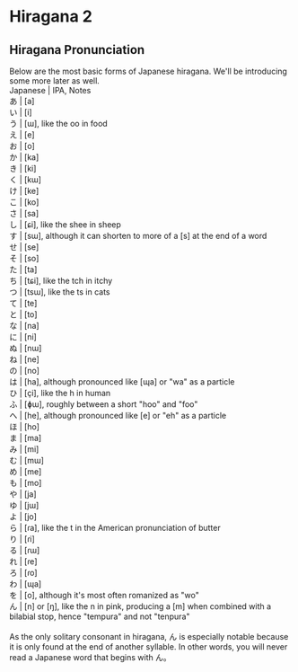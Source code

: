 # Hiragana 2
## Hiragana Pronunciation
Below are the most basic forms of Japanese hiragana. We'll be introducing some more later as well. <br>
Japanese 	| IPA, Notes <br>
あ 	| [a] <br>
い 	| [i]<br>
う 	| [ɯ], like the oo in food<br>
え 	| [e]<br>
お 	| [o]<br>
か 	| [ka]<br>
き 	| [ki]<br>
く 	| [kɯ]<br>
け 	| [ke]<br>
こ 	| [ko]<br>
さ 	| [sa]<br>
し 	| [ɕi], like the shee in sheep<br>
す 	| [sɯ], although it can shorten to more of a [s] at the end of a word<br>
せ 	| [se]<br>
そ 	| [so]<br>
た 	| [ta]<br>
ち 	| [tɕi], like the tch in itchy<br>
つ 	| [tsɯ], like the ts in cats<br>
て 	| [te]<br>
と 	| [to]<br>
な 	| [na]<br>
に 	| [ni]<br>
ぬ 	| [nɯ]<br>
ね 	| [ne]<br>
の 	| [no]<br>
は 	| [ha], although pronounced like [ɰa] or "wa" as a particle<br>
ひ 	| [çi], like the h in human<br>
ふ 	| [ɸɯ], roughly between a short "hoo" and "foo"<br>
へ 	| [he], although pronounced like [e] or "eh" as a particle<br>
ほ 	| [ho]<br>
ま 	| [ma]<br>
み 	| [mi]<br>
む 	| [mɯ]<br>
め 	| [me]<br>
も 	| [mo]<br>
や 	| [ja]<br>
ゆ 	| [jɯ]<br>
よ 	| [jo]<br>
ら 	| [ɾa], like the t in the American pronunciation of butter<br>
り 	| [ɾi]<br>
る 	| [ɾɯ]<br>
れ 	| [ɾe]<br>
ろ 	| [ɾo]<br>
わ 	| [ɰa]<br>
を 	| [o], although it's most often romanized as "wo"<br>
ん 	| [n] or [ŋ], like the n in pink, producing a [m] when combined with a bilabial stop, hence "tempura" and not "tenpura"<br>
<br>
As the only solitary consonant in hiragana, ん is especially notable because it is only found at the end of another syllable. In other words, you will never read a Japanese word that begins with ん。<br>
